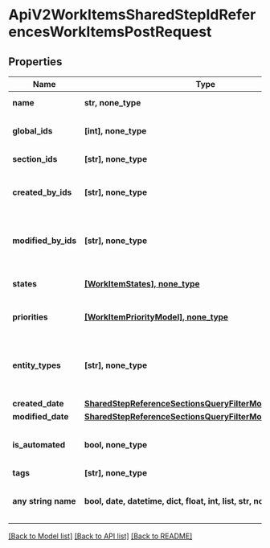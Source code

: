 # ApiV2WorkItemsSharedStepIdReferencesWorkItemsPostRequest


## Properties
Name | Type | Description | Notes
------------ | ------------- | ------------- | -------------
**name** | **str, none_type** | Name of work item | [optional] 
**global_ids** | **[int], none_type** | Collection of global (integer) identifiers | [optional] 
**section_ids** | **[str], none_type** | Collection of section identifiers | [optional] 
**created_by_ids** | **[str], none_type** | Collection of identifiers of users who created work item | [optional] 
**modified_by_ids** | **[str], none_type** | Collection of identifiers of users who applied last modification to work item | [optional] 
**states** | [**[WorkItemStates], none_type**](WorkItemStates.md) | Collection of states of work item | [optional] 
**priorities** | [**[WorkItemPriorityModel], none_type**](WorkItemPriorityModel.md) | Collection of priorities of work item | [optional] 
**entity_types** | **[str], none_type** | Collection of types of work item  Allowed values: &#x60;TestCases&#x60;, &#x60;CheckLists&#x60;, &#x60;SharedSteps&#x60; | [optional] 
**created_date** | [**SharedStepReferenceSectionsQueryFilterModelCreatedDate**](SharedStepReferenceSectionsQueryFilterModelCreatedDate.md) |  | [optional] 
**modified_date** | [**SharedStepReferenceSectionsQueryFilterModelModifiedDate**](SharedStepReferenceSectionsQueryFilterModelModifiedDate.md) |  | [optional] 
**is_automated** | **bool, none_type** | Is result must consist of only manual/automated work items | [optional] 
**tags** | **[str], none_type** | Collection of tags | [optional] 
**any string name** | **bool, date, datetime, dict, float, int, list, str, none_type** | any string name can be used but the value must be the correct type | [optional]

[[Back to Model list]](../README.md#documentation-for-models) [[Back to API list]](../README.md#documentation-for-api-endpoints) [[Back to README]](../README.md)


